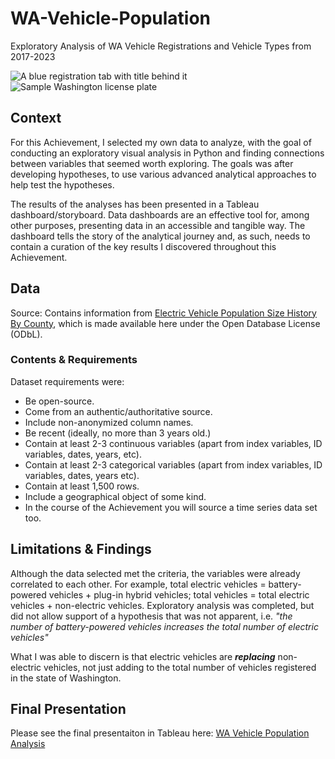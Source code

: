 # WA-Vehicle-Population
Exploratory Analysis of WA Vehicle Registrations and Vehicle Types from 2017-2023

![A blue registration tab with title behind it](https://tinyurl.com/ycker2kd)
![Sample Washington license plate](https://tinyurl.com/mr2tw85d)

## Context
For this Achievement, I selected my own data to analyze, with the goal of conducting an
exploratory visual analysis in Python and finding connections between variables that seemed
worth exploring. The goals was after developing hypotheses, to use various advanced analytical
approaches to help test the hypotheses.

The results of the analyses has been presented in a Tableau dashboard/storyboard. Data
dashboards are an effective tool for, among other purposes, presenting data in an accessible
and tangible way. The dashboard tells the story of the analytical journey and, as such,
needs to contain a curation of the key results I discovered throughout this Achievement.

## Data
Source:  Contains information from [Electric Vehicle Population Size History By County](https://data.wa.gov/Transportation/Electric-Vehicle-Population-Size-History-By-County/3d5d-sdqb), which is made available here under the Open Database License (ODbL).

### Contents & Requirements
Dataset requirements were:
- Be open-source.
- Come from an authentic/authoritative source.
- Include non-anonymized column names.
- Be recent (ideally, no more than 3 years old.)
- Contain at least 2-3 continuous variables (apart from index variables, ID variables, dates,
years, etc).
- Contain at least 2-3 categorical variables (apart from index variables, ID variables, dates,
years etc).
- Contain at least 1,500 rows.
- Include a geographical object of some kind.
- In the course of the Achievement you will source a time series data set too.

## Limitations & Findings
Although the data selected met the criteria, the variables were already correlated to each other.  For example, total electric vehicles = battery-powered vehicles + plug-in hybrid vehicles; total vehicles = total electric vehicles + non-electric vehicles.  Exploratory analysis was completed, but did not allow support of a hypothesis that was not apparent, i.e. _"the number of battery-powered vehicles increases the total number of electric vehicles"_

What I was able to discern is that electric vehicles are **_replacing_** non-electric vehicles, not just adding to the total number of vehicles registered in the state of Washington.

## Final Presentation
Please see the final presentaiton in Tableau here:  [WA Vehicle Population Analysis](rebecca.crowe/viz/rebcro1WAstateVehicleRegistrations/Story1?publish=yes)
